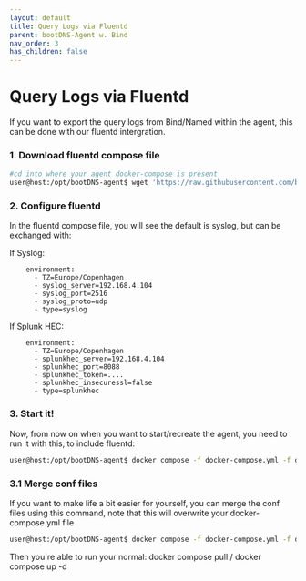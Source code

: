 ```yaml
---
layout: default
title: Query Logs via Fluentd
parent: bootDNS-Agent w. Bind
nav_order: 3
has_children: false
---
```


# Query Logs via Fluentd

If you want to export the query logs from Bind/Named within the agent, this can be done with our fluentd intergration.

### 1. Download fluentd compose file

```bash
#cd into where your agent docker-compose is present
user@host:/opt/bootDNS-agent$ wget 'https://raw.githubusercontent.com/bootDNS/agent/main/docker-compose.fluentd.yml' -O docker-compose.fluentd.yml
```

### 2. Configure fluentd
In the fluentd compose file, you will see the default is syslog, but can be exchanged with:

If Syslog:
```
    environment:
      - TZ=Europe/Copenhagen
      - syslog_server=192.168.4.104
      - syslog_port=2516
      - syslog_proto=udp
      - type=syslog

```

If Splunk HEC:
```
    environment:
      - TZ=Europe/Copenhagen
      - splunkhec_server=192.168.4.104
      - splunkhec_port=8088
      - splunkhec_token=....
      - splunkhec_insecuressl=false
      - type=splunkhec

```


### 3. Start it!
Now, from now on when you want to start/recreate the agent, you need to run it with this, to include fluentd:
```bash
user@host:/opt/bootDNS-agent$ docker compose -f docker-compose.yml -f docker-compose.fluentd.yml up -d
```

### 3.1 Merge conf files
If you want to make life a bit easier for yourself, you can merge the conf files using this command, note that this will overwrite your docker-compose.yml file
```bash
user@host:/opt/bootDNS-agent$ docker compose -f docker-compose.yml -f docker-compose.fluentd.yml config > docker-compose.yml
```
Then you're able to run your normal: docker compose pull / docker compose up -d
